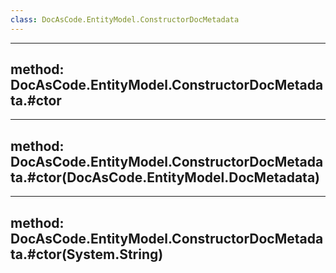 ```yaml
---
class: DocAsCode.EntityModel.ConstructorDocMetadata
---
```


---
method: DocAsCode.EntityModel.ConstructorDocMetadata.#ctor
---

---
method: DocAsCode.EntityModel.ConstructorDocMetadata.#ctor(DocAsCode.EntityModel.DocMetadata)
---

---
method: DocAsCode.EntityModel.ConstructorDocMetadata.#ctor(System.String)
---

